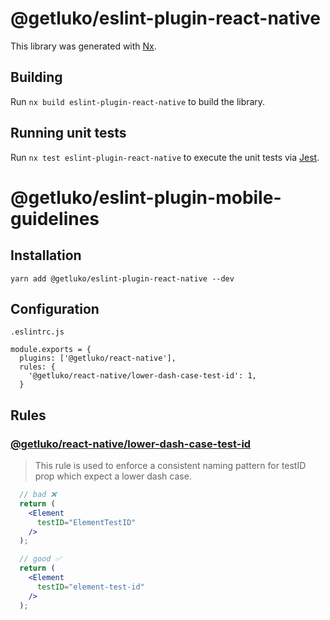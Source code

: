 # @getluko/eslint-plugin-react-native

This library was generated with [Nx](https://nx.dev).

## Building

Run `nx build eslint-plugin-react-native` to build the library.

## Running unit tests

Run `nx test eslint-plugin-react-native` to execute the unit tests via [Jest](https://jestjs.io).

# @getluko/eslint-plugin-mobile-guidelines

## Installation

```
yarn add @getluko/eslint-plugin-react-native --dev
```

## Configuration

`.eslintrc.js`

```
module.exports = {
  plugins: ['@getluko/react-native'],
  rules: {
    '@getluko/react-native/lower-dash-case-test-id': 1,
  }
```

## Rules
### [@getluko/react-native/lower-dash-case-test-id](src/docs/rules/lower-dash-case-test-id.md)

> This rule is used to enforce a consistent naming pattern for testID prop which expect a lower dash case.

  ```jsx
    // bad ❌
    return (
      <Element
        testID="ElementTestID"
      />
    );

    // good ✅
    return (
      <Element
        testID="element-test-id"
      />
    );
  ```

